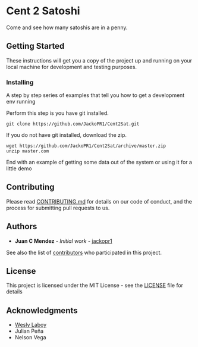 # Cent 2 Satoshi

Come and see how many satoshis are in a penny.

## Getting Started

These instructions will get you a copy of the project up and running on your local machine for development and testing purposes.

### Installing

A step by step series of examples that tell you how to get a development env running

Perform this step is you have git installed.

```
git clone https://github.com/JackoPR1/Cent2Sat.git
```

If you do not have git installed, download the zip.

```
wget https://github.com/JackoPR1/Cent2Sat/archive/master.zip
unzip master.com
```

End with an example of getting some data out of the system or using it for a little demo

## Contributing

Please read [CONTRIBUTING.md](https://github.com/jacko538/Cent2Sat/blob/master/CONTRIBUTING.md) for details on our code of conduct, and the process for submitting pull requests to us.

## Authors

* **Juan C Mendez** - *Initial work* - [jackopr1](https://github.com/jackopr1)

See also the list of [contributors](https://github.com/jacko538/Cent2Sat/contributors) who participated in this project.

## License

This project is licensed under the MIT License - see the [LICENSE](LICENSE) file for details

## Acknowledgments

* [Wesly Laboy](https://github.com/weslylaboy)
* Julian Peña
* Nelson Vega
